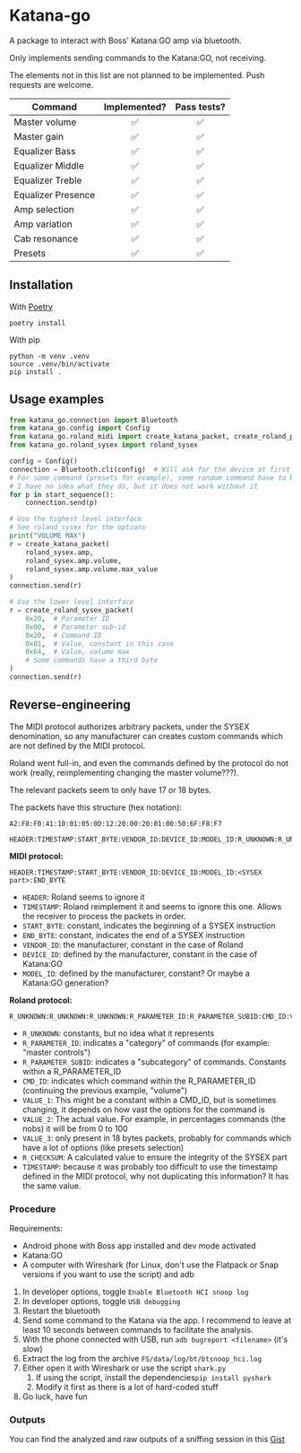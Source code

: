 # Katana-go

A package to interact with Boss' Katana:GO amp via bluetooth.

Only implements sending commands to the Katana:GO, not receiving.

The elements not in this list are not planned to be implemented.
Push requests are welcome.


| Command | Implemented? | Pass tests? |
| --- | :---: | :---: |
Master volume | :white_check_mark: | :white_check_mark:
Master gain | :white_check_mark: | :white_check_mark:
Equalizer Bass | :white_check_mark: |:white_check_mark:
Equalizer Middle | :white_check_mark: |:white_check_mark:
Equalizer Treble | :white_check_mark: |:white_check_mark:
Equalizer Presence | :white_check_mark: | :white_check_mark:
Amp selection | :white_check_mark: | :white_check_mark:
Amp variation | :white_check_mark: | :white_check_mark:
Cab resonance | :white_check_mark: | :white_check_mark:
Presets | :white_check_mark: | :white_check_mark:


## Installation

With [Poetry](https://python-poetry.org/docs/#installing-with-the-official-installer)

```shell
poetry install
```

With pip

```shell
python -m venv .venv
source .venv/bin/activate
pip install .
```

## Usage examples

```python
from katana_go.connection import Bluetooth
from katana_go.config import Config
from katana_go.roland_midi import create_katana_packet, create_roland_packet, start_sequence
from katana_go.roland_sysex import roland_sysex

config = Config()
connection = Bluetooth.cli(config)  # Will ask for the device at first run
# For some command (presets for example), some random command have to be sent first
# I have no idea what they do, but it does not work without it
for p in start_sequence():
    connection.send(p)

# Use the highest level interface
# See roland_sysex for the options
print("VOLUME MAX")
r = create_katana_packet(
    roland_sysex.amp,
    roland_sysex.amp.volume,
    roland_sysex.amp.volume.max_value
)
connection.send(r)

# Use the lower level interface
r = create_roland_sysex_packet(
    0x20,  # Parameter ID
    0x00,  # Parameter sub-id
    0x20,  # Command ID
    0x01,  # Value, constant in this case
    0x64,  # Value, volume max
    # Some commands have a third byte
)
connection.send(r)
```

## Reverse-engineering

The MIDI protocol authorizes arbitrary packets, under the SYSEX denomination, so any manufacturer can creates custom commands which are not defined by the MIDI protocol.

Roland went full-in, and even the commands defined by the protocol do not work (really, reimplementing changing the master volume???).

The relevant packets seem to only have 17 or 18 bytes.

The packets have this structure (hex notation):
```
A2:F8:F0:41:10:01:05:0D:12:20:00:20:01:00:50:6F:F8:F7

HEADER:TIMESTAMP:START_BYTE:VENDOR_ID:DEVICE_ID:MODEL_ID:R_UNKNOWN:R_UNKNOWN:R_UNKNOWN:R_PARAMETER_ID:R_PARAMETER_SUBID:CMD_ID:VALUE_1:VALUE_2:VALUE_3:R_CHECKSUM:TIMESTAMP:END_BYTE
```

**MIDI protocol:**

```
HEADER:TIMESTAMP:START_BYTE:VENDOR_ID:DEVICE_ID:MODEL_ID:<SYSEX part>:END_BYTE
```

- `HEADER`: Roland seems to ignore it
- `TIMESTAMP`: Roland reimplement it and seems to ignore this one. Allows the receiver to process the packets in order.
- `START_BYTE`: constant, indicates the beginning of a SYSEX instruction
- `END_BYTE`: constant, indicates the end of a SYSEX instruction
- `VENDOR_ID`: the manufacturer, constant in the case of Roland
- `DEVICE_ID`: defined by the manufacturer, constant in the case of Katana:GO
- `MODEL_ID`: defined by the manufacturer, constant? Or maybe a Katana:GO generation?

**Roland protocol:**

```
R_UNKNOWN:R_UNKNOWN:R_UNKNOWN:R_PARAMETER_ID:R_PARAMETER_SUBID:CMD_ID:VALUE_1:VALUE_2:VALUE_3:R_CHECKSUM:TIMESTAMP
```

- `R_UNKNOWN`: constants, but no idea what it represents
- `R_PARAMETER_ID`: indicates a "category" of commands (for example: "master controls")
- `R_PARAMETER_SUBID`: indicates a "subcategory" of commands. Constants within a R_PARAMETER_ID
- `CMD_ID`: indicates which command within the R_PARAMETER_ID (continuing the previous example, "volume")
- `VALUE_1`: This might be a constant within a CMD_ID, but is sometimes changing, it depends on how vast the options for the command is
- `VALUE_2`: The actual value. For example, in percentages commands (the nobs) it will be from 0 to 100
- `VALUE_3`: only present in 18 bytes packets, probably for commands which have a lot of options (like presets selection)
- `R_CHECKSUM`: A calculated value to ensure the integrity of the SYSEX part
- `TIMESTAMP`: because it was probably too difficult to use the timestamp defined in the MIDI protocol, why not duplicating this information? It has the same value.

### Procedure

Requirements:
- Android phone with Boss app installed and dev mode activated
- Katana:GO
- A computer with Wireshark (for Linux, don't use the Flatpack or Snap versions if you want to use the script) and adb


1. In developer options, toggle `Enable Bluetooth HCI snoop log`
2. In developer options, toggle `USB debugging`
3. Restart the bluetooth
4. Send some command to the Katana via the app. I recommend to leave at least 10 seconds between commands to facilitate the analysis.
5. With the phone connected with USB, run `adb bugreport <filename>` (it's slow)
6. Extract the log from the archive `FS/data/log/bt/btsnoop_hci.log`
7. Either open it with Wireshark or use the script `shark.py` 
   1. If using the script, install the dependencies`pip install pyshark`
   2. Modify it first as there is a lot of hard-coded stuff
8. Go luck, have fun

### Outputs

You can find the analyzed and raw outputs of a sniffing session in this [Gist](https://gist.github.com/Pyrrhu5/f0ef189cd1d51a3dcc85c578a3849884)
